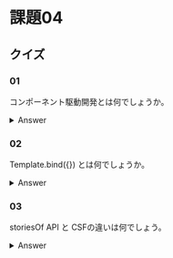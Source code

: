 # 課題04

## クイズ

### 01

コンポーネント駆動開発とは何でしょうか。  

<details><summary>Answer</summary>

<https://storybook.js.org/tutorials/intro-to-storybook/react/ja/simple-component/>

</details>

### 02

Template.bind({}) とは何でしょうか。

<details><summary>Answer</summary>

<https://developer.mozilla.org/en-US/docs/Web/JavaScript/Reference/Global_Objects/Function/bind>

</details>

### 03

storiesOf API と CSFの違いは何でしょう。

<details><summary>Answer</summary>

<https://blog.microcms.io/storybook-react-use/>

</details>

